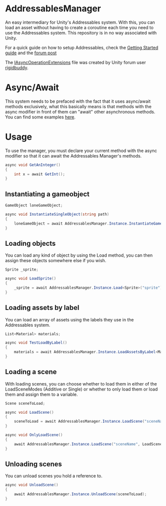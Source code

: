 # AddressablesManager
An easy intermediary for Unity's Addressables system. With this, you can load an asset without having to create a coroutine each time you need to use the Addressables system. This repository is in no way associated with Unity.

For a quick guide on how to setup Addressables, check the [Getting Started guide](https://docs.google.com/document/d/1Qdrhi3NdTR_ub5e1NVjzvijCcVlR56e_zCro41KHfyM/edit#heading=h.zfo4zcp1lrzf) and the [forum post](https://forum.unity.com/threads/addressables-are-here.536304/)

The [IAsyncOperationExtensions](https://github.com/Milfeulle/AddressablesManager/blob/master/Assets/AddressablesManager/Scripts/Extensions/IAsyncOperationExtensions.cs) file was created by Unity forum user [rigidbuddy](https://forum.unity.com/threads/async-await-support-for-loading-assets.538898/#post-3553571).

# Async/Await

This system needs to be prefaced with the fact that it uses async/await methods exclusively, what this basically means is that methods with the async modifier in front of them can "await" other asynchronous methods. You can find some examples [here](https://www.dotnetperls.com/async).

# Usage

To use the manager, you must declare your current method with the async modifier so that it can await the Addressables Manager's methods.

```c#
async void GetAnInteger()
{
    int x = await GetInt();
}
```

## Instantiating a gameobject

```c#
GameObject loneGameObject;

async void InstantiateSingleObject(string path)
{
    loneGameObject = await AddressablesManager.Instance.InstantiateGameObject(path);
}
```

## Loading objects

You can load any kind of object by using the Load<T> method, you can then assign these objects somewhere else if you wish.

```c#
Sprite _sprite;

async void LoadSprite()
{
    _sprite = await AddressablesManager.Instance.Load<Sprite>("sprite");
}
```

## Loading assets by label

You can load an array of assets using the labels they use in the Addressables system.

```c#
List<Material> materials;

async void TestLoadByLabel()
{
    materials = await AddressablesManager.Instance.LoadAssetsByLabel<Material>("materials");
}
```

## Loading a scene

With loading scenes, you can choose whether to load them in either of the LoadSceneModes (Additive or Single) or whether to only load them or load them and assign them to a variable.

```c#
Scene sceneToLoad;

async void LoadScene()
{
    sceneToLoad = await AddressablesManager.Instance.LoadScene("sceneName", LoadSceneMode.Additive);
}

async void OnlyLoadScene()
{
    await AddressablesManager.Instance.LoadScene("sceneName", LoadSceneMode.Additive);
}
```

## Unloading scenes

You can unload scenes you hold a reference to.

```c#
async void UnloadScene()
{
    await AddressablesManager.Instance.UnloadScene(sceneToLoad);
}
```
